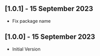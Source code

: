 ## [1.0.1] - 15 September 2023
 - Fix package name

## [1.0.0] - 15 September 2023
 - Initial Version